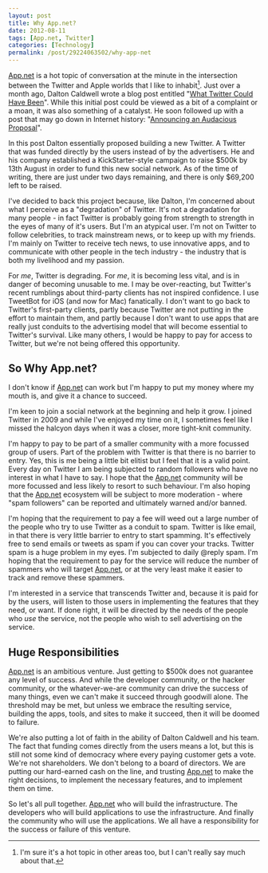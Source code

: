 ```yaml
---
layout: post
title: Why App.net?
date: 2012-08-11
tags: [App.net, Twitter]
categories: [Technology]
permalink: /post/29224063502/why-app-net
---
```


[App.net][] is a hot topic of conversation at the minute in the intersection between the Twitter and Apple worlds that I like to inhabit[^1]. Just over a month ago, Dalton Caldwell wrote a blog post entitled "[What Twitter Could Have Been][]". While this initial post could be viewed as a bit of a complaint or a moan, it was also something of a catalyst. He soon followed up with a post that may go down in Internet history: "[Announcing an Audacious Proposal][]".

In this post Dalton essentially proposed building a new Twitter. A Twitter that was funded directly by the users instead of by the advertisers. He and his company established a KickStarter-style campaign to raise $500k by 13th August in order to fund this new social network. As of the time of writing, there are just under two days remaining, and there is only $69,200 left to be raised.

I've decided to back this project because, like Dalton, I'm concerned about what I perceive as a  "degradation" of Twitter. It's not a degradation for many people - in fact Twitter is probably going from strength to strength in the eyes of many of it's users. But I'm an atypical user. I'm not on Twitter to follow celebrities, to track mainstream news, or to keep up with my friends. I'm mainly on Twitter to receive tech news, to use innovative apps, and to communicate with other people in the tech industry - the industry that is both my livelihood and my passion.

For *me*, Twitter is degrading. For *me*, it is becoming less vital, and is in danger of becoming unusable to me. I may be over-reacting, but Twitter's recent rumblings about third-party clients has not inspired confidence. I use TweetBot for iOS (and now for Mac) fanatically. I don't want to go back to Twitter's first-party clients, partly because Twitter are not putting in the effort to maintain them, and partly because I don't want to use apps that are really just conduits to the advertising model that will become essential to Twitter's survival. Like many others, I would be happy to pay for access to Twitter, but we're not being offered this opportunity.

## So Why App.net?

I don't know if [App.net][] can work but I'm happy to put my money where my mouth is, and give it a chance to succeed.

I'm keen to join a social network at the beginning and help it grow. I joined Twitter in 2009 and while I've enjoyed my time on it, I sometimes feel like I missed the halcyon days when it was a closer, more tight-knit community. 

I'm happy to pay to be part of a smaller community with a more focussed group of users. Part of the problem with Twitter is that there is no barrier to entry. Yes, this is me being a little bit elitist but I feel that it is a valid point. Every day on Twitter I am being subjected to random followers who have no interest in what I have to say. I hope that the [App.net][] community will be more focussed and less likely to resort to such behaviour. I'm also hoping that the [App.net][] ecosystem will be subject to more moderation - where "spam followers" can be reported and ultimately warned and/or banned.

I'm hoping that the requirement to pay a fee will weed out a large number of the people who try to use Twitter as a conduit to spam. Twitter is like email, in that there is very little barrier to entry to start spamming. It's effectively free to send emails or tweets as spam if you can cover your tracks. Twitter spam is a huge problem in my eyes. I'm subjected to daily @reply spam. I'm hoping that the requirement to pay for the service will reduce the number of spammers who will target [App.net][], or at the very least make it easier to track and remove these spammers.

I'm interested in a service that transcends Twitter and, because it is paid for by the users, will listen to those users in implementing the features that they need, or want. If done right, it will be directed by the needs of the people who *use* the service, not the people who wish to sell advertising on the service.

## Huge Responsibilities

[App.net][] is an ambitious venture. Just getting to $500k does not guarantee any level of success. And while the developer community, or the hacker community, or the whatever-we-are community can drive the success of many things, even we can't make it succeed through goodwill alone. The threshold may be met, but unless we embrace the resulting service, building the apps, tools, and sites to make it succeed, then it will be doomed to failure.

We're also putting a lot of faith in the ability of Dalton Caldwell and his team. The fact that funding comes directly from the users means a lot, but this is still not some kind of democracy where every paying customer gets a vote. We're not shareholders. We don't belong to a board of directors. We are putting our hard-earned cash on the line, and trusting [App.net][] to make the right decisions, to implement the necessary features, and to implement them on time.

So let's all pull together. [App.net][] who will build the infrastructure. The developers who will build applications to use the infrastructure. And finally the community who will use the applications. We all have a responsibility for the success or failure of this venture.



[App.net]: http://join.app.net/
[What Twitter Could Have Been]: http://daltoncaldwell.com/what-twitter-could-have-been
[Announcing an Audacious Proposal]: http://daltoncaldwell.com/an-audacious-proposal

[^1]: I'm sure it's a hot topic in other areas too, but I can't really say much about that.